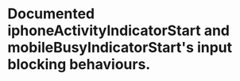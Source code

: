 # Documented iphoneActivityIndicatorStart and mobileBusyIndicatorStart's input blocking behaviours.
